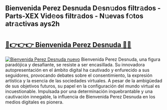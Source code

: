 ## Bienvenida Perez Desnuda D𝚎sn𝚞dos filtr𝚊dos - Parts-XEX Vid𝚎os filtr𝚊dos - N𝚞evas f𝚘tos atr𝚊ctivas ays2h

# <h2><a href="http://mbbbqj.tromn.icu/?c=Bienvenida+Perez+Desnuda">🔗👉👉👉 Bienvenida Perez Desnuda 🔗🔗</a></h2>

[![Bienvenida Perez Desnuda nuevo](https://i.imgur.com/pEAQMta.gif)](http://mbbbqj.tromn.icu/?c=Bienvenida+Perez+Desnuda)
Bienvenida Perez Desnuda, una figura paradójica y desafiante, se resiste a ser encasillada. Su innovadora autopresentación en el ámbito digital ha cautivado y enfurecido a sus seguidores, provocando debates sobre el consentimiento, la expresión artística y la esencia de las sociedades virtuales. A pesar de la ambigüedad de sus objetivos futuros, su papel en la configuración del mundo virtual es incuestionable. Impulsada por una determinación inquebrantable y una cautivación innegable, la influencia de Bienvenida Perez Desnuda en los medios digitales es pionera.
